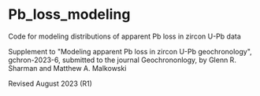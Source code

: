 # Pb_loss_modeling
Code for modeling distributions of apparent Pb loss in zircon U-Pb data

Supplement to "Modeling apparent Pb loss in zircon U-Pb geochronology", gchron-2023-6, submitted to the journal Geochrononlogy, by Glenn R. Sharman and Matthew A. Malkowski

Revised August 2023 (R1)
